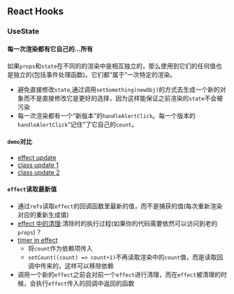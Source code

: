 ## React Hooks
### UseState

#### 每一次渲染都有它自己的...所有
如果`props`和`state`在不同的的渲染中是相互独立的，那么使用到它们的任何值也是独立的(包括事件处理函数)。它们都“属于”一次特定的渲染。

* 避免直接修改`state`,通过调用`setSomething(newObj)`的方式去生成一个新的对象而不是直接修改它是更好的选择，因为这样能保证之前渲染的`state`不会被污染
* 每一次渲染都有一个“新版本”的`handleAlertClick`。每一个版本的`handleAlertClick`“记住”了它自己的`count`。


#### `demo`对比
* [effect update](https://codesandbox.io/s/lyx20m1ol)
* [class update 1](https://codesandbox.io/s/kkymzwjqz3)
* [class update 2](https://codesandbox.io/s/w7vjo07055)

#### `effect`读取最新值
* 通过`refs`读取`effect`的回调函数里最新的值，而不是捕获的值(每次重新渲染对应的重新生成值)
* [effect 中的清理](https://overreacted.io/zh-hans/a-complete-guide-to-useeffect/#%E9%82%A3effect%E4%B8%AD%E7%9A%84%E6%B8%85%E7%90%86%E5%8F%88%E6%98%AF%E6%80%8E%E6%A0%B7%E7%9A%84%E5%91%A2%EF%BC%9F):清除时的执行过程(如果你的代码需要依然可以访问到老的`props`)？
* [timer in effect](https://codesandbox.io/s/91n5z8jo7r)
   * 将`count`作为依赖项传入
   * `setCount((count) => count+1)`不再读取渲染中的`count`值，而是读取回调中传来的，这样可以移除依赖
* 调用一个新的`effect`之前会对前一个`effect`进行清理，而在`effect`被清理的时候，会执行`effect`传入的回调中返回的函数
